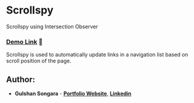 # Scrollspy
Scrollspy using Intersection Observer

### [Demo Link](https://gulshancodes.github.io/scrollspy/) 🔗

Scrollspy is used to automatically update links in a navigation list based on scroll position of the page.
<br/>

## Author:

- **Gulshan Songara** - **[Portfolio Website](https://gulshansongara.netlify.app)**, **[Linkedin](https://www.linkedin.com/in/gulshansongara/)** 
